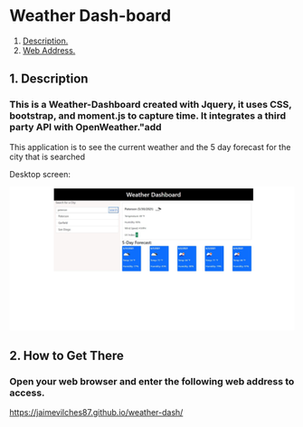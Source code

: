 # Weather Dash-board
1. [ Description. ](#description)
2. [ Web Address. ](#web-address)




<a name="description"></a>
## 1. Description


### This is a Weather-Dashboard created with Jquery, it uses CSS, bootstrap, and moment.js to capture time. It integrates a third party API with OpenWeather."add

This application is to see the current weather and the 5 day forecast for the city that is searched

Desktop screen:

![Top-Page-Area](./assets/images/screen.jpg)

<a name="web-address"></a>
## 2. How to Get There

### Open your web browser and enter the following web address to access.

https://jaimevilches87.github.io/weather-dash/